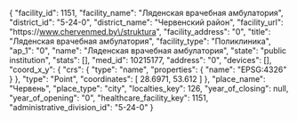 {
    "facility_id": 1151,
    "facility_name": "Ляденская врачебная амбулатория",
    "district_id": "5-24-0",
    "district_name": "Червенский район",
    "facility_url": "https:\/\/www.chervenmed.by\/struktura",
    "facility_address": "0",
    "title": "Ляденская врачебная амбулатория",
    "facility_type": "Поликлиника",
    "ap_1": "0",
    "name": "Ляденская врачебная амбулатория",
    "state": "public institution",
    "stats": [],
    "med_id": 10215177,
    "address": "0",
    "devices": [],
    "coord_x_y": {
        "crs": {
            "type": "name",
            "properties": {
                "name": "EPSG:4326"
            }
        },
        "type": "Point",
        "coordinates": [
            28.6971,
            53.612
        ]
    },
    "place_name": "Червень",
    "place_type": "city",
    "localties_key": 126,
    "year_of_closing": null,
    "year_of_opening": "0",
    "healthcare_facility_key": 1151,
    "administrative_division_id": "5-24-0"
}